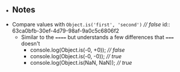 - ## Notes
- Compare values with `Object.is('first', 'second')` *// false*
  id:: 63ca0bfb-30ef-4d79-98af-9a0c5c6806f2
	- Similar to the `====` but understands a few differences that `===` doesn't
		- console.log(Object.is(-0, +0)); *// false*
		- console.log(Object.is(-0, -0)); *// true*
		- console.log(Object.is(NaN, NaN)); *// true*